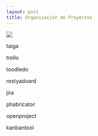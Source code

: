 ```yaml
---
layout: post
title: Organización de Proyectos
---
```


![](http://www.ledfish.com/wp-content/uploads/2010/07/organizacion-de-proyectos-intro1.jpg)


taiga

trello

toodledo

restyadoard

jira

phabricator

openproject

kanbantool
